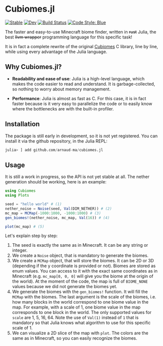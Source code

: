 # Cubiomes.jl

[![Stable](https://img.shields.io/badge/docs-stable-blue.svg)](https://arnaud-ma.github.io/cubiomes.jl/stable/)
[![Dev](https://img.shields.io/badge/docs-dev-blue.svg)](https://arnaud-ma.github.io/cubiomes.jl/dev/)
[![Build Status](https://github.com/arnaud-ma/cubiomes.jl/actions/workflows/CI.yml/badge.svg?branch=main)](https://github.com/arnaud-ma/cubiomes.jl/actions/workflows/CI.yml?query=branch%3Amain)
[![Code Style: Blue](https://img.shields.io/badge/code%20style-blue-4495d1.svg)](https://github.com/invenia/BlueStyle)

The faster and easy-to-use Minecraft biome finder, written in ~~rust~~ Julia, the best ~~llvm wrapper~~ programming language for this specific task!

It is in fact a complete rewrite of the original [Cubiomes](https://github.com/Cubitect/cubiomes) C library, line by line, while using every advantage of the Julia language.

## Why Cubiomes.jl?

- **Readability and ease of use**: Julia is a high-level language, which makes the code easier to read and understand. It is garbage-collected, so nothing to worry about memory management.

- **Performance**: Julia is almost as fast as C. For this case, it is in fact faster because is it very easy to parallelize the code or to easily know where the bottlenecks are with the built-in profiler.

## Installation

The package is still early in development, so it is not yet registered. You can install it via the github repository, in the Julia REPL:

```julia
julia> ] add github.com/arnaud-ma/cubiomes.jl
```

## Usage

It is still a work in progress, so the API is not yet stable at all. The nether generation should be working, here is an example:

```julia
using Cubiomes
using Plots

seed = "hello world" # (1)
nether_noise = Noise(seed, Val(DIM_NETHER)) # (2)
mc_map = MCMap(-1000:1000, -1000:1000) # (3)
gen_biomes!(nether_noise, mc_map, Val(16)) # (4)

plot(mc_map) # (5)
```

Let's explain step by step:

1. The seed is exactly the same as in Minecraft. It can be any string or integer.
2. We create a `Noise` object, that is mandatory to generate the biomes.
3. We create a `MCMap` object, that will store the biomes. It can be 2D or 3D (depending if the y coordinate is provided or not). Biomes are stored as enum values. You can access to it with the exact same coordinates as in Minecraft (e.g. `mc_map[0, 0, 0]` will give you the biome at the origin of the world). At the moment of the code, the map is full of `BIOME_NONE` values because we did not generate the biomes yet.
4. We generate the biomes with the `gen_biomes!` function. It will fill the `MCMap` with the biomes. The last argument is the scale of the biomes, i.e. how many blocks in the world correspond to one biome value in the map. For example, with a scale of 1, one biome value in the map corresponds to one block in the world. The only supported values for `scale` are 1, 5, 16, 64. Note the use of `Val(1)` instead of `1` that is mandatory so that Julia knows what algorithm to use for this specific scale of 1.
5. We can visualize a 2D slice of the map with `plot`. The colors are the same as in Minecraft, so you can easily recognize the biomes.
